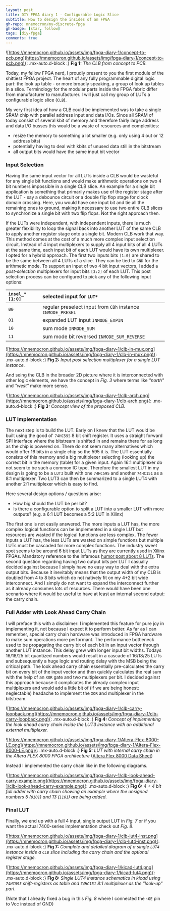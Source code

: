 ```yaml
---
layout: post
title: DIY FPGA diary 1 - Configurable Logic Slice
subtitle: How to design the insides of an FPGA
gh-repo: mnemocron/my-discrete-fpga
gh-badge: [star, follow]
tags: [diy-fpga]
comments: true
---
```


![https://mnemocron.github.io/assets/img/fpga-diary-1/concept-to-pcb.png](https://mnemocron.github.io/assets/img/fpga-diary-1/concept-to-pcb.png){: .mx-auto.d-block :}
**Fig 1:** _The CLB from concept to PCB._

Today, my fellow FPGA nerd, I proudly present to you the first module of the shittiest FPGA project.
The heart of any fully programmable digital logic part: the look up table - or more broadly speaking, a group of look up tables in a slice.
Terminology for the modular parts inside the FPGA fabric differ from manufacturer to manufacturer. 
I will just call my group of LUTs a configurable logic slice (`CLB`).

My very first idea of how a CLB could be implemented was to take a single SRAM chip with parallel address input and data I/Os. 
Since all SRAM of today consist of several kbit of memory and therefore fairly large address and data I/O busses this would be a waste of resources and complexities:
- resize the memory to something a lot smaller (e.g. only using 4 out or 12 address bits)
- potentially having to deal with kbits of unused data still in the bitstream
- all output bits would have the same input bit vector

### Input Selection

Having the same input vector for all LUTs inside a CLB would be wasteful for any single bit functions and would make arithmetic operations on two 4 bit numbers impossible in a single CLB slice.
An example for a single bit application is something that primarily makes use of the register stage after the LUT - say a debounce circuit or a double flip flop stage for clock domain crossing.  Here, you would have one input bit and tie all the remaining ones to ground, making it necessary to use two entire CLB slices to synchronize a single bit with two flip flops. Not the right approach then.

If the LUTs were independent, with independent inputs, there is much greater flexibility to loop the signal back into another LUT of the same CLB to apply another register stage onto a single bit. Modern CLB work that way. This method comes at the cost of a much more complex input selection circuit.
Instead of 4 input multiplexers to supply all 4 input bits of all 4 LUTs at the same time, each input bit of each LUT would have its own multiplexer.
I opted for a hybrid approach. The first two inputs bits `[1:0]` are shared to be the same between all 4 LUTs of a slice.
They can be tied to `GND` for the arithmetic mode.
To support an input of two 4 bit input vectors, I added a _post-selection_ multiplexers for input bits `[3:2]` of each LUT.
This post selection process can be configured to pick any of the following input options:

| `insel_*[1:0]` | selected input for `LUT*` |
|:----|:----|
| `00` | regular preselect input from `CBh` instance `INMODE_PRESEL` |
| `01` | expanded LUT input `INMODE_EXPIN` |
| `10` | sum mode `INMODE_SUM` |
| `11` | sum mode bit reversed `INMODE_SUM_REVERSE` |

![https://mnemocron.github.io/assets/img/fpga-diary-1/clb-in-mux.png](https://mnemocron.github.io/assets/img/fpga-diary-1/clb-in-mux.png){: .mx-auto.d-block :}
**Fig 2:** _Input post selection multiplexer for a single LUT instance._

And seing the CLB in the broader 2D picture where it is interconnected with other logic elements, we have the concept in _Fig. 3_ where terms like _"north"_ and _"west"_ make more sense.

![https://mnemocron.github.io/assets/img/fpga-diary-1/clb-arch.png](https://mnemocron.github.io/assets/img/fpga-diary-1/clb-arch.png){: .mx-auto.d-block :}
**Fig 3:** _Concept view of the proposed CLB._

### LUT Implementation

The next step is to build the LUT. Early on I knew that the LUT would be built using the good ol' `74HC595` 8 bit shift register.
It uses a straight forward SPI interface where the bitstream is shifted in and remains there for as long as the chip is powered on. There do not seem many alternatives which would offer 16 bits in a single chip so the 595 it is.
The LUT essentially consists of this memory and a big multiplexer selecting (looking up) the correct bit in the memory (table) for a given input.
Again 16:1 multiplexer do not seem to be such a common IC type. Therefore the smallest LUT in my design is going to be a `LUT3` built with one `74HC595` and another `74HC151` as a 8:1 multiplexer. Two LUT3 can then be summarized to a single LUT4 with another 2:1 multiplexer which is easy to find. 

Here several design options / questions arise:
- How big should the LUT be per bit?
- Is there a configurable option to split a LUT into a smaller LUT with more outputs? (e.g. a 6:1 LUT becomes a 5:2 LUT in Xilinx)

The first one is not easily answered. 
The more inputs a LUT has, the more complex logical functions can be implemented in a single LUT but resources are wasted if the logical functions are less complex.
The fewer inputs a LUT has, the less LUTs are wasted on simple functions but multiple LUTs must be cascaded for more complex functions.
The industry sweet spot seems to be around 6 bit input LUTs as they are currently used in Xilinx FPGAs.
Mandatory reference to the infamous [humor post about 8 LUTs](http://fpga.org/2015/03/06/stop-everything-were-doing-8-luts/).
The second question regarding having two output bits per LUT I casually decided against because I simply have no easy way to deal with the extra output bits. Because it inevitably means that the output width of my CLB is doubled from 4 to 8 bits which do not natively fit on my 4+2 bit wide interconnect.
And I simply do not want to expand the interconnect further as it already consumes lots of resources.
There would have been one scenario where it would be useful to have at least an internal second output: the carry chain.

### Full Adder with Look Ahead Carry Chain

I will preface this with a disclaimer: I implemented this feature for pure joy in implementing it, not because I expect it to perform better.
As far as I can remember, special carry chain hardware was introduced in FPGA hardware to make sum operations more performant. The performance bottleneck used to be propagating the carry bit of each bit in an input vector through another LUT instance.
This delay grew with longer input bit widths. Todays 16/18/25 bit quantized numbers would result in a cascade of 16/18/25 LUTs and subsequently a huge logic and routing delay with the MSB being the critical path.
The look ahead carry chain essentially pre-calculates the carry bit on every bit of the input vector and then quickly calculates the real sum with the help of an `XOR` gate and two multiplexers per bit.
I decided against this approach because it complicates the already complex input multiplexers and would add a little bit of (if we are being honest: neglectable) headache to implement the `XOR` and multiplexer in the bitstream.

![https://mnemocron.github.io/assets/img/fpga-diary-1/clb-carry-loopback.png](https://mnemocron.github.io/assets/img/fpga-diary-1/clb-carry-loopback.png){: .mx-auto.d-block :}
**Fig 4:** _Concept of implementing the look ahead carry chain inside the LUT3 instance with an additional external multiplexer._

![https://mnemocron.github.io/assets/img/fpga-diary-1/Altera-Flex-8000-LE.png](https://mnemocron.github.io/assets/img/fpga-diary-1/Altera-Flex-8000-LE.png){: .mx-auto.d-block :}
**Fig 5:** _LUT with internal carry chain in the Altera FLEX 8000 FPGA architecture_ ([Altera Flex 8000 Data Sheet](https://flex.phys.tohoku.ac.jp/riron/vhdl/up1/altera/ds/dsf8k.pdf))

Instead I implemented the carry chain like in the following diagrams.

![https://mnemocron.github.io/assets/img/fpga-diary-1/clb-look-ahead-carry-example.png](https://mnemocron.github.io/assets/img/fpga-diary-1/clb-look-ahead-carry-example.png){: .mx-auto.d-block :}
**Fig 6:** _4 + 4 bit full adder with carry chain showing an example where the unsigned numbers 5 (`0101`) and 13 (`1101`) are being added._

### Final LUT

Finally, we end up with a full 4 input, single output LUT in _Fig. 7_ or if you want the actual 7400-series implementation check out _Fig. 8_.

![https://mnemocron.github.io/assets/img/fpga-diary-1/clb-lut4-inst.png](https://mnemocron.github.io/assets/img/fpga-diary-1/clb-lut4-inst.png){: .mx-auto.d-block :}
**Fig 7:** _Complete and detailed diagram of a single `LUT4` instance inside a `CLB` slice including the carry chain and the optional register stage._

![https://mnemocron.github.io/assets/img/fpga-diary-1/kicad-lut4.png](https://mnemocron.github.io/assets/img/fpga-diary-1/kicad-lut4.png){: .mx-auto.d-block :}
**Fig 8:** _Single LUT4 instance schematics in kicad using `74HC595` shift-registers as table and `74HC151` 8:1 multiplexer as the "look-up" part._

(Note that I already fixed a bug in this _Fig. 8_ where I connected the `~OE` pin to Vcc instead of GND)

